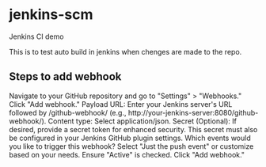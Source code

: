 # jenkins-scm

Jenkins CI demo

This is to test auto build in jenkins when chenges are made to the repo.

## Steps to add webhook

Navigate to your GitHub repository and go to "Settings" > "Webhooks." 
Click "Add webhook."
Payload URL: Enter your Jenkins server's URL followed by /github-webhook/ (e.g., http://your-jenkins-server:8080/github-webhook/).
Content type: Select application/json.
Secret (Optional): If desired, provide a secret token for enhanced security. This secret must also be configured in your Jenkins GitHub plugin settings.
Which events would you like to trigger this webhook? Select "Just the push event" or customize based on your needs.
Ensure "Active" is checked.
Click "Add webhook."
